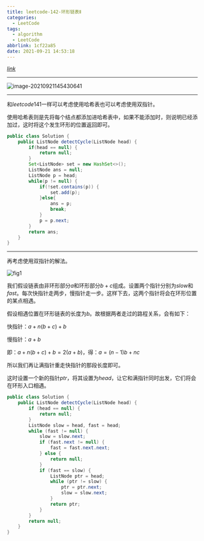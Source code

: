 ```yaml
---
title: leetcode-142-环形链表Ⅱ
categories:
  - LeetCode
tags:
  - algorithm
  - LeetCode
abbrlink: 1cf22a85
date: 2021-09-21 14:53:18
---
```


[$link$](https://leetcode-cn.com/problems/linked-list-cycle-ii/)

<hr/>

![image-20210921145430641](https://gitee.com/cao_ziqiang/img/raw/master/20210921145430.png)

<hr/>

和$leetcode$141一样可以考虑使用哈希表也可以考虑使用双指针。

使用哈希表则是先将每个结点都添加进哈希表中，如果不能添加时，则说明已经添加过，这时将这个发生环形的位置返回即可。

```java
public class Solution {
    public ListNode detectCycle(ListNode head) {
        if(head == null) {
            return null;
        }
        Set<ListNode> set = new HashSet<>();
        ListNode ans = null;
        ListNode p = head;
        while(p != null) {
            if(!set.contains(p)) {
                set.add(p);
            }else{
                ans = p;
                break;
            }
            p = p.next;
        }
        return ans;
    }
}
```

<hr/>

再考虑使用双指针的解法。

![fig1](https://gitee.com/cao_ziqiang/img/raw/master/20210921151704.png)

我们假设链表由非环形部分$a$和环形部分$b+c$组成。设置两个指针分别为$slow$和$fast$。每次快指针走两步，慢指针走一步。这样下去，这两个指针将会在环形位置的某点相遇。

假设相遇位置在环形链表的长度为$b$。故根据两者走过的路程关系，会有如下：

快指针：$a+n(b+c)+b$

慢指针：$a+b$

即：$a+n(b+c)+b=2(a+b)$，得：$a=(n-1)b+nc$

所以我们再让满指针重走快指针的那段长度即可。

这时设置一个新的指针$ptr$，将其设置为$head$，让它和满指针同时出发，它们将会在环形入口相遇。

```java
public class Solution {
    public ListNode detectCycle(ListNode head) {
        if (head == null) {
            return null;
        }
        ListNode slow = head, fast = head;
        while (fast != null) {
            slow = slow.next;
            if (fast.next != null) {
                fast = fast.next.next;
            } else {
                return null;
            }
            if (fast == slow) {
                ListNode ptr = head;
                while (ptr != slow) {
                    ptr = ptr.next;
                    slow = slow.next;
                }
                return ptr;
            }
        }
        return null;
    }
}
```

